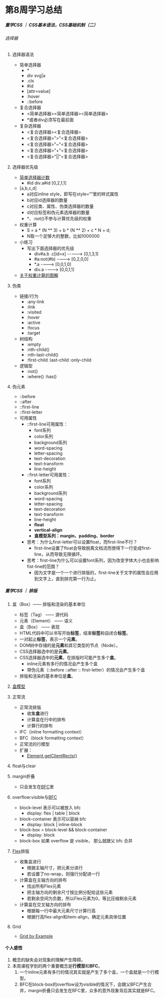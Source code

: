 # 第8周学习总结

##### 重学CSS ｜ CSS基本语法，CSS基础机制（二）

###### 选择器

1. 选择器语法
    * 简单选择器
        * \*
        * div svg|a
        * .cls
        * #id
        * [attr=value]
        * :hover
        * ::before
    * 复合选择器
        * <简单选择器><简单选择器><简单选择器>
        * *或者div必须写在最前面
    * 复杂选择器
        * <复合选择器><sp><复合选择器>
        * <复合选择器>">"<复合选择器>
        * <复合选择器>"~"<复合选择器>
        * <复合选择器>"+"<复合选择器>
        * <复合选择器>"||"<复合选择器>

2. 选择器优先级
    * [简单选择器计数](https://drafts.csswg.org/selectors-3/#specificity)
        * #id div.a#id    [0,2,1,1]
    * [a,b,c,d]
        * a对应inline style，即写在style=“”里的样式属性
        * b对应id选择器的数量
        * c对应类、属性、伪类选择器的数量
        * d对应标签和伪元素选择器的数量
        * *、:not()不参与计算优先级的权重
    * 权重计算
        * S = a * (N ** 3) + b * (N ** 2) + c * N + d;
        * N取一个足够大的整数，比如1000000
    * 小练习
        * 写出下面选择器的优先级
            * div#a.b .c[id=x] -----> [0,1,3,1]
            * #a:not(#b) ----> [0,2,0,0]
            * *.a ----> [0,0,1,0]
            * div.a ----> [0,0,1,1]
    * [关于权重计算的图解](https://specifishity.com/)

3. 伪类
    * 链接/行为
        * :any-link
        * :link
        * :visited
        * :hover
        * :active
        * :focus
        * :target
    * 树结构
        * :empty
        * :nth-child()
        * :nth-last-child()
        * :first-child :last-child :only-child
    * 逻辑型
        * :not()
        * :where() :has()

4. 伪元素
    * ::before
    * ::after
    * ::first-line
    * ::first-letter
    * 可用属性
        * ::first-line可用属性：
            * font系列
            * color系列
            * background系列
            * word-spacing
            * letter-spacing
            * text-decoration
            * text-transform
            * line-height
        * ::first-letter可用属性：
            * font系列
            * color系列
            * background系列
            * word-spacing
            * letter-spacing
            * text-decoration
            * text-transform
            * line-height
            * **float**
            * **vertical-align**
            * **盒模型系列：margin、padding、border**
        * 思考：为什么first-letter可以设置float，而first-line不行？
            * first-line设置了float会导致脱离文档流而使得下一行变成first-line，从而导致无限循环。
        * 思考：first-line为什么可以设置font系列，因为改变字体大小也会影响fist-line的范围？
            * 因为文字是一个一个进行排版的，first-line关于文字的属性会应用到文字上，直到排完第一行为止。


##### 重学CSS ｜ 排版

1. 盒（Box）—— 排版和渲染的基本单位
    * 标签（Tag） —— 源代码
    * 元素（Element） —— 语义
    * 盒（Box） —— 表现
    * HTML代码中可以书写开始**标签**，结束**标签**和自闭合**标签**。
    * 一对起止**标签**，表示一个**元素**。
    * DOM树中存储的是**元素**和其它类型的节点（Node）。
    * CSS选择器选中的是**元素**。
    * CSS选择器选中的**元素**，在排版时可能产生多个**盒**。
        * inline元素有多行的情况会产生多个盒
        * 带伪元素（::before ::after :: first-letter）的情况会产生多个盒
    * 排版和渲染的基本单位是**盒**。

2. [盒模型](https://developer.mozilla.org/en-US/docs/Learn/CSS/Building_blocks/The_box_model)

3. 正常流
    * 正常流排版
        * 收集**盒**进行
        * 计算盒在行中的排布
        * 计算行的排布
    * IFC（inline formatting context）
    * BFC（block formatting context）
    * 正常流的行模型
    * 扩展：
        * [Element.getClientRects\(\)](https://developer.mozilla.org/en-US/docs/Web/API/Element/getClientRects)

4. float与clear
5. margin折叠
    * 只会发生在[BFC](https://www.w3.org/TR/CSS21/visuren.html#block-formatting)里
6. overflow:visible与[BFC](https://www.w3.org/TR/CSS21/visuren.html#block-formatting)
    * block-level 表示可以被放入 bfc
        * display: flex | table | block
    * block-container 表示可以容纳 bfc
        * display: block | inline-block
    * block-box = block-level && block-container
        * display: block
    * block-box 如果 overflow 是 visible， 那么就跟父 bfc 合并


7. [Flex](https://www.w3.org/TR/css-flexbox-1/)排版
    * 收集盒进行
        * 根据主轴尺寸，把元素分进行
        * 若设置了no-wrap，则强行分配进一行
    * 计算盒在主轴方向的排布
        * 找出所有Flex元素
        * 把主轴方向的剩余尺寸按比例分配给这些元素
        * 若剩余空间为负数，所以Flex元素为0，等比压缩剩余元素
    * 计算盒在交叉轴方向的排布
        * 根据每一行中最大元素尺寸计算行高
        * 根据行高flex-align和item-align，确定元素具体位置

8. Grid
    * [Grid by Example](https://gridbyexample.com/examples/)

#### 个人感悟
1. 概念的缺失会对现象的理解产生障碍。
2. 本周课程学到的两个重要概念是**行模型**和**BFC**。
    1. 一个inline元素有多行的情况其实就是产生了多个盒，一个盒就是一个行模型。
    2. BFC在block-box的overflow设为visible的情况下，会跟父BFC产生合并，margin折叠只会发生在BFC里，众多的意外现象背后其实就是BFC。
    
